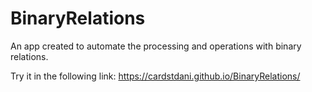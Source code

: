 # BinaryRelations

An app created to automate the processing and operations with binary relations.

Try it in the following link: https://cardstdani.github.io/BinaryRelations/
